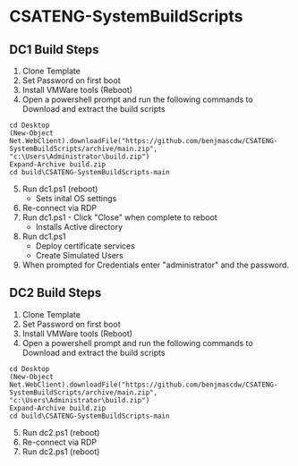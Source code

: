 # CSATENG-SystemBuildScripts

## DC1 Build Steps
1. Clone Template
2. Set Password on first boot
3. Install VMWare tools (Reboot)
4. Open a powershell prompt and run the following commands to Download and extract the build scripts

```
cd Desktop
(New-Object Net.WebClient).downloadFile("https://github.com/benjmascdw/CSATENG-SystemBuildScripts/archive/main.zip", "c:\Users\Administrator\build.zip")
Expand-Archive build.zip
cd build\CSATENG-SystemBuildScripts-main
```

5. Run dc1.ps1 (reboot)
    - Sets inital OS settings
6. Re-connect via RDP
7. Run dc1.ps1 - Click "Close" when complete to reboot 
    - Installs Active directory
8. Run dc1.ps1
    - Deploy certificate services
    - Create Simulated Users
9. When prompted for Credentials enter "administrator" and the password.


## DC2 Build Steps
1. Clone Template
2. Set Password on first boot
3. Install VMWare tools (Reboot)
4. Open a powershell prompt and run the following commands to Download and extract the build scripts

```
cd Desktop
(New-Object Net.WebClient).downloadFile("https://github.com/benjmascdw/CSATENG-SystemBuildScripts/archive/main.zip", "c:\Users\Administrator\build.zip")
Expand-Archive build.zip
cd build\CSATENG-SystemBuildScripts-main
```

5. Run dc2.ps1 (reboot)
6. Re-connect via RDP
7. Run dc2.ps1 (reboot) 
